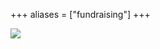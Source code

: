 +++
aliases = ["fundraising"]
+++

<div class="container_coorg">
	<div class="button"> <a href="https://www.zeffy.com/ticketing/soiree-spin"><img src="/img/SoireeSpin.png"></a> </div> 
</div>